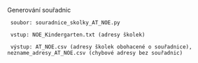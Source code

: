 Generování souřadnic

     soubor: souradnice_skolky_AT_NOE.py

     vstup: NOE_Kindergarten.txt (adresy školek)

     výstup: AT_NOE.csv (adresy školek obohacené o souřadnice), nezname_adresy_AT_NOE.csv (chybové adresy bez souřadnic)
